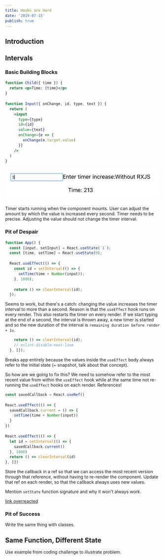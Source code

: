 ```yaml
---
title: Hooks are Hard
date: '2019-07-15'
publish: true
---
```


## Introduction

## Intervals

### Basic Building Blocks

```jsx
function Child({ time }) {
  return <p>Time: {time}</p>
}

function Input({ onChange, id, type, text }) {
  return (
    <input
      type={type}
      id={id}
      value={text}
      onChange={e => {
        onChange(e.target.value)
      }}
    />
  )
}
```

![Screenshot of the interface](./screen1.png 'Screenshot')

Timer starts running when the component mounts. User can adjust the amount by which the value is increased every second. Timer needs to be precise. Adjusting the value should not change the timer interval.

### Pit of Despair

```js
function App() {
  const [input, setInput] = React.useState(`1`);
  const [time, setTime] = React.useState(0);

  React.useEffect(() => {
    const id = setInterval(() => {
      setTime(time + Number(input));
    }, 1000);

    return () => clearInterval(id);
  });
```

Seems to work, but there's a catch: changing the value increases the timer interval to more than a second. Reason is that the `useEffect` hook runs on every render. This also restarts the timer on every render. If we start typing at the end of a second, the interval is thrown away, a new timer is started and so the new duration of the interval is `remaining duration before render + 1s`.

```js
    return () => clearInterval(id);
    // eslint-disable-next-line
  }, []);
```

Breaks app entirely because the values inside the `useEffect` body always refer to the initial state (~ snapshot, talk about that concept).

So how are we going to fix this? We need to somehow refer to the most recent value from within the `useEffect` hook while at the same time not re-running the `useEffect` hooks on each render. References!

```js
const savedCallback = React.useRef()

React.useEffect(() => {
  savedCallback.current = () => {
    setTime(time + Number(input))
  }
})

React.useEffect(() => {
  let id = setInterval(() => {
    savedCallback.current()
  }, 1000)
  return () => clearInterval(id)
}, [])
```

Store the callback in a ref so that we can access the most recent version through that reference, without having to re-render the component. Update that ref on each render, so that the callback always uses new values.

Mention `setState` function signature and why it won't always work.

[link overreacted](https://overreacted.io/making-setinterval-declarative-with-react-hooks/)

### Pit of Success

Write the same thing with classes.

## Same Function, Different State

Use example from coding challenge to illustrate problem.
